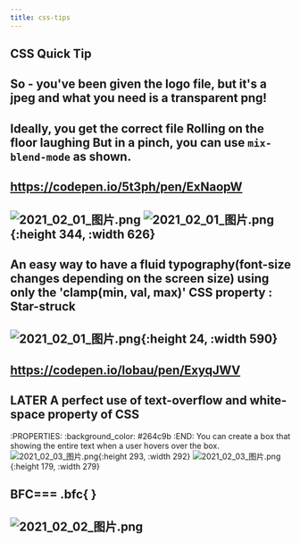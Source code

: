 ```yaml
---
title: css-tips
---
```


## CSS Quick Tip
## So - you've been given the logo file, but it's a jpeg and what you need is a transparent png!
## Ideally, you get the correct file Rolling on the floor laughing But in a pinch, you can use `mix-blend-mode` as shown.
## https://codepen.io/5t3ph/pen/ExNaopW
## ![2021_02_01_图片.png](https://cdn.logseq.com/%2F7aa8ab99-753a-4230-847b-43a1c3a3ef4705bb5fd4-4e7a-466e-ad45-1c2e9add86f02021_02_01_%E5%9B%BE%E7%89%87.png?Expires=4765787082&Signature=B3MmJuXB8XID66~qBk8aZNCcOX8DSiU1-J089dHvIxI7QVTBD5tRDMAC0HYebXU7pvmG1maRBPQepPwuRdkER-~RaRDuncVM0BVvnbh9J7-Fb3JWgOLFCnKaCGTO2gp02NjzKxINAM1ofWzamg-RwKVkZSUFVO2jtioaDV1GDHSuCBI8yohShinF8n8qLJKRxwDWUkPg7ZqDlN2ixluoMqvC276gp4WC-V4XjKeEU2P1rGMsUVEdwWCI-mtzDQIhroGC6J9IfhblmIJnmwlNR0Y5fg1-KBALS5-FTYLQIpK4L3Tntx0j~K-zvWqi~I7voQ4aZToiypsga5zvsYFogg__&Key-Pair-Id=APKAJE5CCD6X7MP6PTEA) ![2021_02_01_图片.png](https://cdn.logseq.com/%2F7aa8ab99-753a-4230-847b-43a1c3a3ef4740b84626-06be-4415-979b-1473a22b9e072021_02_01_%E5%9B%BE%E7%89%87.png?Expires=4765787093&Signature=TNcvu~DwTqyQ20RmyG8cLTo4ltSJrlDTfSkM0d5MLRXAGa2CxsZ9f-L1vNuOFh2G3DH0J6yLKItS9dMauKOIzJjqg5R3NSDQ6GfF3tOo1GF9uobv3kWJBc7t7DpPSJtDelOtxyy7G0IzCkpq8XdAH42qqSawGWWdjhuuPyRR0dfhQfOs2nMLLkNbixg-hibEwtJ6CoKlw9Ni9-qqvS4AgHVJQHSRxDpxpRLusUwB-Az08UfQNF1zaukOa-ZNtPFRxjP0hEOqX-8~Qgy~s-2jpNLBTxUOfDzZPR18VwkTfaQ7dtqBnf1NW7~yRx38~kvmdj5lIClEIoOVMEEX2MWXvA__&Key-Pair-Id=APKAJE5CCD6X7MP6PTEA){:height 344, :width 626}
## An easy way to have a fluid typography(font-size changes depending on the screen size) using only the 'clamp(min, val, max)' CSS property : Star-struck
## ![2021_02_01_图片.png](https://cdn.logseq.com/%2F7aa8ab99-753a-4230-847b-43a1c3a3ef47ab629a24-e282-48ed-be10-740df759828d2021_02_01_%E5%9B%BE%E7%89%87.png?Expires=4765787536&Signature=DqEU-lz1t-G5mDptXESauUFF2zWAfq7YVI30nFovmOBUcvjx8A7MjUF6mW5f9PO4JnRXU68owokytjhvZVdGUJIAzldvFy2mudi1uVbW~6ahrzjEz2Pu95ZeI1T3h-1Ka8KJOavbEB-8TlIQrfD2uy2gfhSLN5QHnz1DT1QIzTYCBzvQCFgaxsl3u8t1y2Rw3FFiKsKYmtjxs1IDwWxmFfwncJmsh9~Ktg1Tv1KieSjypjADftm0KxmoEcZ5jlTxQRCq1yY-uUAF~s~tAfE4shpGjCC3bkB8zK07i2kQsX3vbWJxEmyOQXU21H4I2oDrk30cbrcJOqScm4tVSFB~Mg__&Key-Pair-Id=APKAJE5CCD6X7MP6PTEA){:height 24, :width 590}
##
## https://codepen.io/lobau/pen/ExyqJWV
## LATER A perfect use of text-overflow and white-space property of CSS
:PROPERTIES:
:background_color: #264c9b
:END:
You can create a box that showing the entire text when a user hovers over the box. ![2021_02_03_图片.png](https://cdn.logseq.com/%2F7aa8ab99-753a-4230-847b-43a1c3a3ef474dd52807-4618-4daf-8a0d-5aa419fa8b392021_02_03_%E5%9B%BE%E7%89%87.png?Expires=4765922252&Signature=Y3bsqCXK4XVqk6fiOCmkeJEIWv~5H3AkkmXBFmDeHsXxnWGvjBp6gLOuKmVYhrdKMvKe-x8CwxUoXRO4GYlb~G1aCtG~4n98KC5C7uIJmLFsFawusEorKDpGp3iUHnAIcIbAXUKTpabRNk~iHbakLO7urOvY2XWfIZRt7zRrAO8Wdi~WPlaxqRwOEZMze0rPgsqwEVzUtaLmiZpNNdCzcXS-OMtnm9zaDCI5vn8RIHtxqd-PbFK0y~MpXsFa1pdvF2MRj~fWZ6R5yZCaI3a2Jt4QH-2m-TXsL1yCF5gETY~dw5s7J6ds9UC4Caup~Petvr8hFvKsaxwqvLXWeloDvg__&Key-Pair-Id=APKAJE5CCD6X7MP6PTEA){:height 293, :width 292} ![2021_02_03_图片.png](https://cdn.logseq.com/%2F7aa8ab99-753a-4230-847b-43a1c3a3ef476ef3d5d2-d40b-4f25-a6a0-a2f49ea755da2021_02_03_%E5%9B%BE%E7%89%87.png?Expires=4765922230&Signature=i50k620x0xN1kCSS8R0Y2AUZgmfEYs6rZ3F-QGNDm0I87ovhXRMJvjGsa7khtOv-I8gp9rmm5TloO51XDypbKfGMwInT~cMXgWdVc8QM7t92GS14AJcoe1XF3Xwf41q~4CEcTwNUyhfdHDanyIK8VA8CfblFjFx6fww09pR5n69TQWrDA7uHleRDqHzTicoyHoOAVIIr6G-VIMwHJdOgeO1WsdYJ-1uatXOs7-zeV4Qiydsm6CUoEtOYYbUp-9M1e1y-NbGyR8sWtK9vMTDkgLRjO19dJ7f-IFStPnYvlVSvqYKzsWkBW2W9fdiPVtlkQVLgOiZzgGd6wT6XDdWU7Q__&Key-Pair-Id=APKAJE5CCD6X7MP6PTEA){:height 179, :width 279}
##
##
##
##
##
## BFC=== .bfc{ }
## ![2021_02_02_图片.png](https://cdn.logseq.com/%2F7aa8ab99-753a-4230-847b-43a1c3a3ef4794b87c5b-8bba-407f-ae6b-252164de70a42021_02_02_%E5%9B%BE%E7%89%87.png?Expires=4765844960&Signature=VDRUgfyFQ-ab2~0RYHrDhuuuIAnEroyCRfO-etbQKBdixu35l-Cyj1ZatU-3sF22D~jNXJIX3oiZrPnLR-eXQ0PreefhvJUFI1m7zQY3MBMv7S-tmWQsoNG-qCcNNx4XHe3kwtdCEdXuCabOvopnyHxWRIzWRrPMA-Dt-LEDD7P3anpJsgbcYcaa91-A393~KJa~bya-5f9eRtSMwiQmY8BB0rz~QGpeKtq7yqBzNqQI9evgpNnh6UkjF9j~x7RU1c~TEbqxP9OXfLSvOgShOncHq6rFFHLcUYqewQDNMrHOhUJqr1GHdGYeiB6hlFRo9u~HllUnJKht8jPKvTTEog__&Key-Pair-Id=APKAJE5CCD6X7MP6PTEA)
##
##
##
##
##

